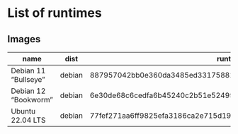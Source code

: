 # List of runtimes

## Images

| name | dist | runtime |
| --- | --- | --- |
| Debian 11 “Bullseye” | debian | 887957042bb0e360da3485ed33175882ce72a70d79f1ba599400ff4802b7cee7  | 
| Debian 12 “Bookworm” | debian | 6e30de68c6cedfa6b45240c2b51e52495ac6fb1bd4b36457b3d5ca307594d595  | 
| Ubuntu 22.04 LTS | debian | 77fef271aa6ff9825efa3186ca2e715d19e7108279b817201c69c34cedc74c27  | 
